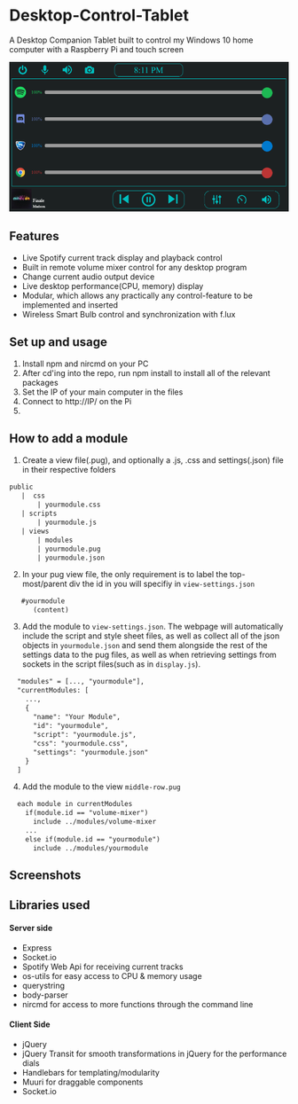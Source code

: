 # Desktop-Control-Tablet
A Desktop Companion Tablet built to control my Windows 10 home computer with a Raspberry Pi and touch screen

![Screenshot](screenshots/screenshot1.png)

## Features
- Live Spotify current track display and playback control
- Built in remote volume mixer control for any desktop program
- Change current audio output device
- Live desktop performance(CPU, memory) display
- Modular, which allows any practically any control-feature to be implemented and inserted
- Wireless Smart Bulb control and synchronization with f.lux

## Set up and usage
1) Install npm and nircmd on your PC
2) After cd'ing into the repo, run npm install to install all of the relevant packages
3) Set the IP of your main computer in the files
4) Connect to http://IP/ on the Pi
5)

## How to add a module
1) Create a view file(.pug), and optionally a .js, .css and settings(.json) file in their respective folders
```
public
   |  css
       | yourmodule.css
   | scripts
       | yourmodule.js
   | views
       | modules
       | yourmodule.pug
       | yourmodule.json
```
2) In your pug view file, the only requirement is to label the top-most/parent div the id in you will specifiy in ```view-settings.json```
```pug
   #yourmodule
      (content)
```

3) Add the module to ```view-settings.json```. The webpage will automatically include the script and style sheet files, as well as collect all of the json objects in ```yourmodule.json``` and send them alongside the rest of the settings data to the pug files, as well as when retrieving settings from sockets in the script files(such as in ```display.js```).
```
  "modules" = [..., "yourmodule"],
  "currentModules: [
    ...,
    {
      "name": "Your Module",
      "id": "yourmodule",
      "script": "yourmodule.js",
      "css": "yourmodule.css",
      "settings": "yourmodule.json"
    }
  ]
```
4) Add the module to the view ```middle-row.pug``` 
```pug
  each module in currentModules
    if(module.id == "volume-mixer")
      include ../modules/volume-mixer
    ...
    else if(module.id == "yourmodule")
      include ../modules/yourmodule
```

## Screenshots

## Libraries used
  #### Server side
  - Express
  - Socket.io
  - Spotify Web Api for receiving current tracks
  - os-utils for easy access to CPU & memory usage
  - querystring
  - body-parser
  - nircmd for access to more functions through the command line

  
  #### Client Side
  - jQuery
  - jQuery Transit for smooth transformations in jQuery for the performance dials
  - Handlebars for templating/modularity
  - Muuri for draggable components
  - Socket.io
